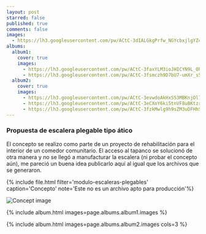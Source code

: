```yaml
---
layout: post
starred: false
published: true
comments: false
images:
  - https://lh3.googleusercontent.com/pw/ACtC-3dIALGkgPrfw_NGYcbxjlgYZc0Jovri8vCMpvjIrQzjwCtNXp0DCiDALUlN6mOamz_tn24-fNlsWjpYCX94-2qD-LKqPEpCuTq2T8U_0AwLppNdLosdb_NHosVBO0tpWiIwVV6yTa82lKRSSQvlrrU10A=w1588-h893-no?authuser=1
albums:
  album1:
    cover: true
    images:
      - https://lh3.googleusercontent.com/pw/ACtC-3faxYLM3ioJHICYN9L_OhVZxsKZbhYlIdCplRj8b3OiVFPSrNtqeb_DElnN_EFlsMH6fJXoorazYrcbJ1RdcscwsQAE5omN4bqFgn6t72zOa8FSNrsUfCdzAIyI4Kme0_EsgL_xmcGpvGDcc19TA4-tVQ=w1718-h893-no?authuser=1
      - https://lh3.googleusercontent.com/pw/ACtC-3fsmczh9D7bU7-umXr_s5dK-eC401ms4pTiJ3T3ZzfIrCJmFVzEGrNgv_jcKdXWpw8S6OJiMc_ECS7omn725c_JISElSAP5JoJWG4qw4zcD1psoKIYkLcquY2OgSg42zKEfyR3-BvmH5O-ri6H13x7Png=w1718-h893-no?authuser=1
  album2:
    cover: true
    images:
      - https://lh3.googleusercontent.com/pw/ACtC-3evwdoAkHxSS3MBKnjOl7-o18ZbS_MplM53rP-unEkA8djqX2SMqizzXDVuLw3X5mx8jEfAa0oOeb_eJ86FC11SDMgC8MMDOllCK5OOaxOkKkMoKYf8aZmHqzQPFu_pgabOpSky8SV7hCfwjospIjbp3Q=w1718-h893-no?authuser=1
      - https://lh3.googleusercontent.com/pw/ACtC-3eCXoY6ki5tnVF8uBKtzrV8TUNNA66cUET8yJgg7NDExN6IgTKCPV67rJ9GpX7vp8kxAfkwUIe2ua5ZeUu-Sde14-yr6wxcRc7d9t7LqvK3WrwfbXR_U4MTnt_j4A_11q_7LdegfjhVY6JmcxsgL-xjxg=w1718-h893-no?authuser=1
      - https://lh3.googleusercontent.com/pw/ACtC-3fzkMwlg9h9sZM3uDFHhSfwIjpvRVa_rsGF3B49beuHcTX4Q-XjdqaZ_xeawpPU7GzwZiusUAVKwrXkLInsUuNOUoKhXiOlaRFiqyEDRTVrOeOZKu9qw58putXDyUF5hivQ4vtfK09_sSn1VH_fHedhqA=w1718-h893-no?authuser=1
---
```


### Propuesta de escalera plegable tipo ático
El concepto se realizo como parte de un proyecto de rehabilitación para el interior de un comedor comunitario. El acceso al tapanco se solucionó de otra manera y no se llegó a manufacturar la escalera (ni probar el concepto aún), me pareció un buena idea publicarlo aquí al igual que los archivos que se generaron.

{% include file.html filter='modulo-escaleras-plegables' caption='Concepto' note='Este no es un archivo apto para producción'%}

![Concept image]({{page.images[0]}})

{% include album.html images=page.albums.album1.images %}

{% include album.html images=page.albums.album2.images cols=3 %}
